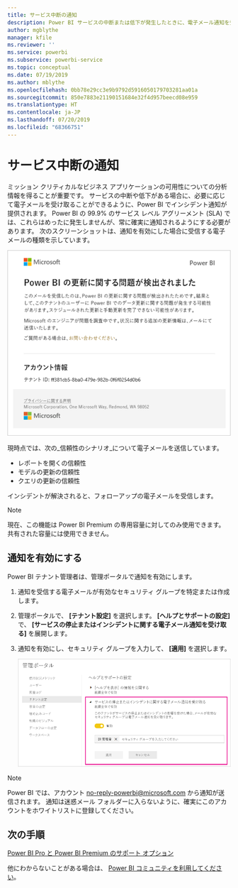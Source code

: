 ```yaml
---
title: サービス中断の通知
description: Power BI サービスの中断または低下が発生したときに、電子メール通知を受信する方法について学習します。
author: mgblythe
manager: kfile
ms.reviewer: ''
ms.service: powerbi
ms.subservice: powerbi-service
ms.topic: conceptual
ms.date: 07/19/2019
ms.author: mblythe
ms.openlocfilehash: 0bb78e29cc3e9b9792d5916050179703281aa01a
ms.sourcegitcommit: 850e7883e21190151684e32f4d957beecd08e959
ms.translationtype: HT
ms.contentlocale: ja-JP
ms.lasthandoff: 07/20/2019
ms.locfileid: "68366751"
---
```

# <a name="service-interruption-notifications"></a>サービス中断の通知

ミッション クリティカルなビジネス アプリケーションの可用性についての分析情報を得ることが重要です。 サービスの中断や低下がある場合に、必要に応じて電子メールを受け取ることができるように、Power BI でインシデント通知が提供されます。 Power BI の 99.9% のサービス レベル アグリーメント (SLA) では、これらはめったに発生しませんが、常に確実に通知されるようにする必要があります。 次のスクリーンショットは、通知を有効にした場合に受信する電子メールの種類を示しています。

![通知用電子メールの更新](media/service-interruption-notifications/refresh-notification-email.png)

現時点では、次の_信頼性のシナリオ_について電子メールを送信しています。

- レポートを開くの信頼性
- モデルの更新の信頼性
- クエリの更新の信頼性

インシデントが解決されると、フォローアップの電子メールを受信します。

> [!NOTE]
> 現在、この機能は Power BI Premium の専用容量に対してのみ使用できます。 共有された容量には使用できません。

## <a name="enable-notifications"></a>通知を有効にする

Power BI テナント管理者は、管理ポータルで通知を有効にします。

1. 通知を受信する電子メールが有効なセキュリティ グループを特定または作成します。

1. 管理ポータルで、 **[テナント設定]** を選択します。 **[ヘルプとサポートの設定]** で、 **[サービスの停止またはインシデントに関する電子メール通知を受け取る]** を展開します。

1. 通知を有効にし、セキュリティ グループを入力して、 **[適用]** を選択します。

    ![サービスの通知を有効にする](media/service-interruption-notifications/enable-notifications.png)

> [!NOTE]
> Power BI では、アカウント no-reply-powerbi@microsoft.com から通知が送信されます。 通知は迷惑メール フォルダーに入らないように、確実にこのアカウントをホワイトリストに登録してください。

## <a name="next-steps"></a>次の手順

[Power BI Pro と Power BI Premium のサポート オプション](service-support-options.md)

他にわからないことがある場合は、 [Power BI コミュニティを利用してください](http://community.powerbi.com/)。